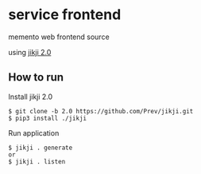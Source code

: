 # service frontend
memento web frontend source

using [jikji 2.0](https://github.com/Prev/jikji/tree/2.0)



## How to run
Install jikji 2.0
```
$ git clone -b 2.0 https://github.com/Prev/jikji.git
$ pip3 install ./jikji
```

Run application
```
$ jikji . generate
or
$ jikji . listen
```
